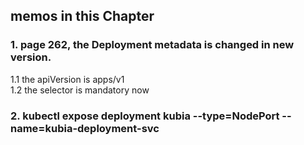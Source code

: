 ## memos in this Chapter

### 1. page 262, the Deployment metadata is changed in new version.
  1.1 the apiVersion is apps/v1  <br>
  1.2 the selector is mandatory now <br>

### 2. kubectl expose deployment kubia --type=NodePort --name=kubia-deployment-svc